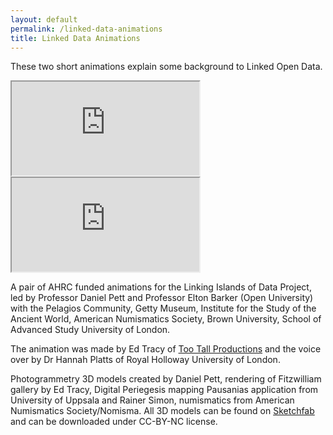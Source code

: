 ```yaml
---
layout: default
permalink: /linked-data-animations
title: Linked Data Animations
---
```


These two short animations explain some background to Linked Open Data.

<div class="embed-responsive embed-responsive-16by9 my-2">
  <iframe class="embed-responsive-item" src="https://www.youtube.com/embed/mMR6JQ1M6qE" allow="accelerometer; autoplay; clipboard-write; encrypted-media; gyroscope; picture-in-picture" allowfullscreen></iframe>
</div>

<div class="embed-responsive embed-responsive-16by9 my-2">
  <iframe class="embed-responsive-item" src="https://www.youtube.com/embed/0m79yDb4AzE" allow="accelerometer; autoplay; clipboard-write; encrypted-media; gyroscope; picture-in-picture" allowfullscreen></iframe>
</div>

A pair of AHRC funded animations for the Linking Islands of Data Project, led by Professor Daniel Pett and Professor Elton Barker 
(Open University) with the Pelagios Community, Getty Museum, Institute for the Study of the Ancient World, 
American Numismatics Society, Brown University, School of Advanced Study University of London. 

The animation was made by Ed Tracy of [Too Tall Productions](https://www.too-tall.com/) and the voice over by Dr Hannah Platts of Royal 
Holloway University of London. 

Photogrammetry 3D models created by Daniel Pett, rendering of Fitzwilliam 
gallery by Ed Tracy, Digital Periegesis mapping Pausanias application from University of Uppsala and Rainer Simon,
numismatics from American Numismatics Society/Nomisma. All 3D models can be found on [Sketchfab](https://sketchfab.com/fitzwilliammuseum/collections/gallery-21)
and can be downloaded under CC-BY-NC license.
